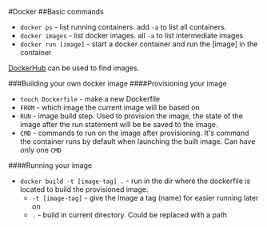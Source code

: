 #Docker
##Basic commands

* `docker ps` - list running containers. add `-a` to list all containers.
* `docker images` - list docker images. all `-a` to list intermediate images
* `docker run [image]` - start a docker container and run the [image] in the container

[DockerHub](http://hub.docker.com) can be used to find images.


###Building your own docker image
####Provisioning your image
* `touch Dockerfile` - make a new Dockerfile
* `FROM` - which image the current image will be based on
* `RUN` - image build step. Used to provision the image, the state of the image after the run statement
will be be saved to the image. 
* `CMD` - commands to run on the image after provisioning. It's command the container runs by default 
when launching the built image. Can have only one `CMD`

####Running your image
* `docker build -t [image-tag] .` - run in the dir where the dockerfile is located to build the provisioned image.
  * `-t [image-tag]` - give the image a tag (name) for easier running later on
  * `.` - build in current directory. Could be replaced with a path

